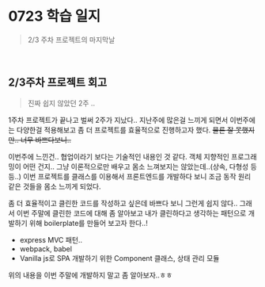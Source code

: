 # 0723 학습 일지

> 2/3 주차 프로젝트의 마지막날

<br>

## 2/3주차 프로젝트 회고

> 진짜 쉽지 않았던 2주 ..

1주차 프로젝트가 끝나고 벌써 2주가 지났다.. 지난주에 많은걸 느끼게 되면서 이번주에는 다양한걸 적용해보고 좀 더 프로젝트를 효율적으로 진행하고자 했다. ~~물론 잘 못했지만.. 너무 바쁘다보니..~~

이번주에 느낀건.. 협업이라기 보다는 기술적인 내용인 것 같다. 객체 지향적인 프로그래밍이 어떤 건지.. 그냥 이론적으로만 배우고 몸소 느껴보지는 않았는데..(상속, 다형성 등등..) 이번 프로젝트를 클래스를 이용해서 프론트엔드를 개발하다 보니 조금 동작 원리 같은 것들을 몸소 느끼게 되었다.

좀 더 효율적이고 클린한 코드를 작성하고 싶은데 바쁘다 보니 그런게 쉽지 않다.. 그래서 이번 주말에 클린한 코드에 대해 좀 알아보고 내가 클린하다고 생각하는 패턴으로 개발하기 위해 boilerplate를 만들어 보고자 한다..!

- express MVC 패턴..
- webpack, babel
- Vanilla js로 SPA 개발하기 위한 Component 클래스, 상태 관리 모듈

위의 내용을 이번 주말에 개발하지 말고 좀 알아보자..ㅎㅎ

<br>